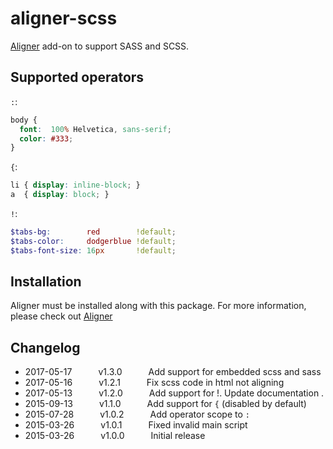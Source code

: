 # aligner-scss

[Aligner](https://github.com/adrianlee44/atom-aligner) add-on to support SASS and SCSS.

## Supported operators
`:`:
```scss
body {
  font:  100% Helvetica, sans-serif;
  color: #333;
}
```
`{`:
```scss
li { display: inline-block; }
a  { display: block; }
```
`!`:
```scss
$tabs-bg:        red        !default;
$tabs-color:     dodgerblue !default;
$tabs-font-size: 16px       !default;
```

## Installation
Aligner must be installed along with this package. For more information, please check out [Aligner](https://github.com/adrianlee44/atom-aligner)

## Changelog
- 2017-05-17   v1.3.0   Add support for embedded scss and sass
- 2017-05-16   v1.2.1   Fix scss code in html not aligning
- 2017-05-13   v1.2.0   Add support for !. Update documentation .
- 2015-09-13   v1.1.0   Add support for `{` (disabled by default)
- 2015-07-28   v1.0.2   Add operator scope to `:`
- 2015-03-26   v1.0.1   Fixed invalid main script
- 2015-03-26   v1.0.0   Initial release
